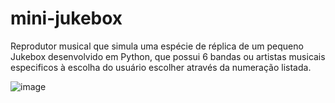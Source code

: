 # mini-jukebox
 Reprodutor musical que simula uma espécie de réplica de um pequeno Jukebox desenvolvido em Python, que possui 6 bandas ou artistas musicais especificos à escolha do usuário escolher através da numeração listada.
 
![image](https://user-images.githubusercontent.com/96631538/156636019-67e77d8a-86df-4f4e-868f-6e943e5d886d.png)
